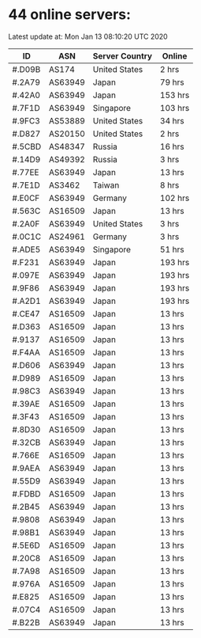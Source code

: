 # 44 online servers:

Latest update at: Mon Jan 13 08:10:20 UTC 2020

| ID | ASN | Server Country | Online |
| -- | --- | -------------- | ------ |
| #.D09B | AS174 | United States | 2 hrs |
| #.2A79 | AS63949 | Japan | 79 hrs |
| #.42A0 | AS63949 | Japan | 153 hrs |
| #.7F1D | AS63949 | Singapore | 103 hrs |
| #.9FC3 | AS53889 | United States | 34 hrs |
| #.D827 | AS20150 | United States | 2 hrs |
| #.5CBD | AS48347 | Russia | 16 hrs |
| #.14D9 | AS49392 | Russia | 3 hrs |
| #.77EE | AS63949 | Japan | 13 hrs |
| #.7E1D | AS3462 | Taiwan | 8 hrs |
| #.E0CF | AS63949 | Germany | 102 hrs |
| #.563C | AS16509 | Japan | 13 hrs |
| #.2A0F | AS63949 | United States | 3 hrs |
| #.0C1C | AS24961 | Germany | 3 hrs |
| #.ADE5 | AS63949 | Singapore | 51 hrs |
| #.F231 | AS63949 | Japan | 193 hrs |
| #.097E | AS63949 | Japan | 193 hrs |
| #.9F86 | AS63949 | Japan | 193 hrs |
| #.A2D1 | AS63949 | Japan | 193 hrs |
| #.CE47 | AS16509 | Japan | 13 hrs |
| #.D363 | AS16509 | Japan | 13 hrs |
| #.9137 | AS16509 | Japan | 13 hrs |
| #.F4AA | AS16509 | Japan | 13 hrs |
| #.D606 | AS63949 | Japan | 13 hrs |
| #.D989 | AS16509 | Japan | 13 hrs |
| #.98C3 | AS63949 | Japan | 13 hrs |
| #.39AE | AS16509 | Japan | 13 hrs |
| #.3F43 | AS16509 | Japan | 13 hrs |
| #.8D30 | AS16509 | Japan | 13 hrs |
| #.32CB | AS63949 | Japan | 13 hrs |
| #.766E | AS16509 | Japan | 13 hrs |
| #.9AEA | AS63949 | Japan | 13 hrs |
| #.55D9 | AS63949 | Japan | 13 hrs |
| #.FDBD | AS16509 | Japan | 13 hrs |
| #.2B45 | AS63949 | Japan | 13 hrs |
| #.9808 | AS63949 | Japan | 13 hrs |
| #.98B1 | AS63949 | Japan | 13 hrs |
| #.5E6D | AS16509 | Japan | 13 hrs |
| #.20C8 | AS16509 | Japan | 13 hrs |
| #.7A98 | AS16509 | Japan | 13 hrs |
| #.976A | AS16509 | Japan | 13 hrs |
| #.E825 | AS16509 | Japan | 13 hrs |
| #.07C4 | AS16509 | Japan | 13 hrs |
| #.B22B | AS63949 | Japan | 13 hrs |

